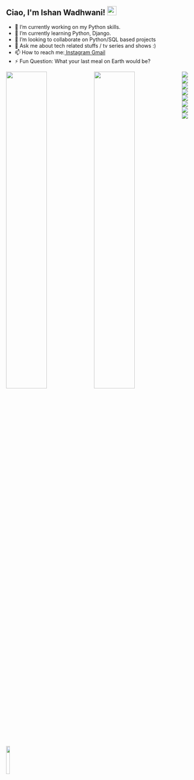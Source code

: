 ## Ciao, I'm Ishan Wadhwani! <img src="https://raw.githubusercontent.com/MartinHeinz/MartinHeinz/master/wave.gif" width="25" height="25">

- 🔭 I’m currently working on my Python skills.
- 🌱 I’m currently learning Python, Django.
- 👯 I’m looking to collaborate on Python/SQL based projects
- 💬 Ask me about tech related stuffs / tv series and shows :)
- 📫 How to reach me:<a href="https://www.instagram.com/ishan_wadhwani129/"> Instagram </a> <a href="https://mail.google.com/mail/u/0/#inbox?compose=CllgCKCDCdQslLWMXfklCwsNsdLwhcChXtQrZSrqfRrqzvcwJlfVQkpGnNNdJNrrqqcjspQCJdV"> Gmail </a>
- ⚡ Fun Question: What your last meal on Earth would be?


<img align = "left" width = "47%" src="https://github-readme-stats.vercel.app/api?username=ishanwadhwani&&show_icons=true&title_color=ffffff&icon_color=bb2acf&text_color=daf7dc&bg_color=191919">
<img align = "left" width = "47%" src="https://github-readme-stats.vercel.app/api/top-langs/?username=ishanwadhwani&layout=compact">



<img align = "left" src="https://img.shields.io/badge/Canva-%2300C4CC.svg?style=for-the-badge&logo=Canva&logoColor=white">
<img align = "left" src="https://img.shields.io/badge/c-%2300599C.svg?style=for-the-badge&logo=c&logoColor=white">
<img align = "left" src="https://img.shields.io/badge/python-3670A0?style=for-the-badge&logo=python&logoColor=ffdd54">
<img align = "left" src="https://img.shields.io/badge/java-%23ED8B00.svg?style=for-the-badge&logo=java&logoColor=white">
<img align = "left" src="https://img.shields.io/badge/html5-%23E34F26.svg?style=for-the-badge&logo=html5&logoColor=white">
<img align = "left" src="https://img.shields.io/badge/css3-%231572B6.svg?style=for-the-badge&logo=css3&logoColor=white">
<img align = "left" src="https://img.shields.io/badge/javascript-%23323330.svg?style=for-the-badge&logo=javascript&logoColor=%23F7DF1E">
<img align = "left" src="https://img.shields.io/badge/-ReactJs-61DAFB?logo=react&logoColor=white&style=for-the-badge">
<img align = "left" width="14%" src="https://badges.aleen42.com/src/tailwindcss.svg">












